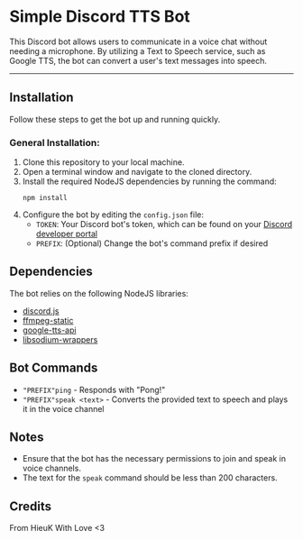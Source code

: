# Simple Discord TTS Bot

This Discord bot allows users to communicate in a voice chat without needing a microphone. By utilizing a Text to Speech service, such as Google TTS, the bot can convert a user's text messages into speech.

---

## **Installation**

Follow these steps to get the bot up and running quickly.

### General Installation:

1. Clone this repository to your local machine.
2. Open a terminal window and navigate to the cloned directory.
3. Install the required NodeJS dependencies by running the command:
   ```
   npm install
   ```
4. Configure the bot by editing the `config.json` file:
   - `TOKEN`: Your Discord bot's token, which can be found on your [Discord developer portal](https://discord.com/developers/applications)
   - `PREFIX`: (Optional) Change the bot's command prefix if desired

## **Dependencies**

The bot relies on the following NodeJS libraries:

- [discord.js](https://www.npmjs.com/package/discord.js)
- [ffmpeg-static](https://www.npmjs.com/package/ffmpeg-static)
- [google-tts-api](https://www.npmjs.com/package/google-tts-api)
- [libsodium-wrappers](https://www.npmjs.com/package/libsodium-wrappers)

## **Bot Commands**

- `"PREFIX"ping` - Responds with "Pong!"
- `"PREFIX"speak <text>` - Converts the provided text to speech and plays it in the voice channel

## **Notes**

- Ensure that the bot has the necessary permissions to join and speak in voice channels.
- The text for the `speak` command should be less than 200 characters.

## **Credits**

From HieuK With Love <3

